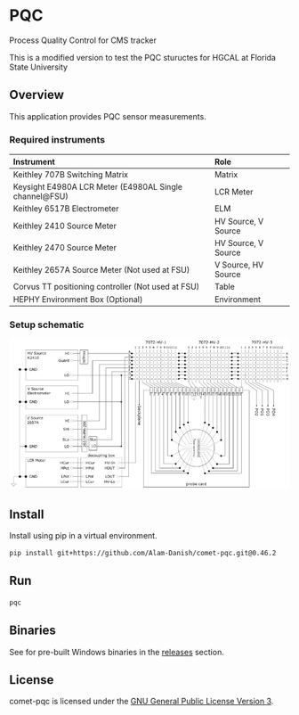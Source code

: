 # PQC

Process Quality Control for CMS tracker

This is a modified version to test the PQC stuructes for HGCAL at Florida State University

## Overview

This application provides PQC sensor measurements.

### Required instruments

|Instrument                            |Role |
|:-------------------------------------|:----|
|Keithley 707B Switching Matrix        |Matrix |
|Keysight E4980A LCR Meter (E4980AL Single channel@FSU)            |LCR Meter |
|Keithley 6517B Electrometer           |ELM |
|Keithley 2410 Source Meter            |HV Source, V Source |
|Keithley 2470 Source Meter  |HV Source, V Source |
|Keithley 2657A Source Meter (Not used at FSU)          |V Source, HV Source |
|Corvus TT positioning controller (Not used at FSU)     |Table |
|HEPHY Environment Box (Optional)                |Environment |

### Setup schematic

![PQC setup schematic](docs/assets/MatrixCardsDesign_v10_Diss2.png)

## Install

Install using pip in a virtual environment.

```bash
pip install git+https://github.com/Alam-Danish/comet-pqc.git@0.46.2
```

## Run

```bash
pqc
```

## Binaries

See for pre-built Windows binaries in the [releases](https://github.com/hephy-dd/comet-pqc/releases) section.

## License

comet-pqc is licensed under the [GNU General Public License Version 3](https://github.com/hephy-dd/comet-pqc/tree/main/LICENSE).
